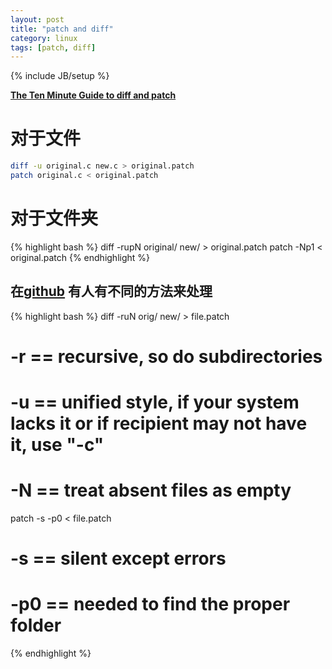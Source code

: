 ```yaml
---
layout: post
title: "patch and diff"
category: linux
tags: [patch, diff]
---
```

{% include JB/setup %}

**[The Ten Minute Guide to diff and patch](http://jungels.net/articles/diff-patch-ten-minutes.html)**

# 对于文件

```bash
diff -u original.c new.c > original.patch
patch original.c < original.patch
```

# 对于文件夹

{% highlight bash %}
diff -rupN original/ new/ > original.patch
patch -Np1 < original.patch
{% endhighlight %}

## 在[github](http://stackoverflow.com/questions/9980186/how-to-create-a-patch-for-a-whole-directory-to-update-it) 有人有不同的方法来处理


{% highlight bash %}
diff -ruN orig/ new/ > file.patch
# -r == recursive, so do subdirectories
# -u == unified style, if your system lacks it or if recipient may not have it, use "-c"
# -N == treat absent files as empty

patch -s -p0 < file.patch
# -s == silent except errors
# -p0 == needed to find the proper folder
{% endhighlight %}
